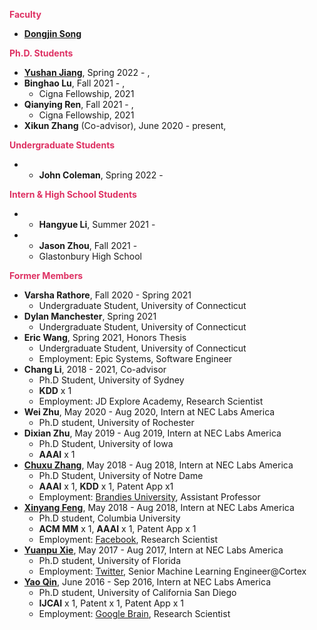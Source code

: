 
**<span style="color:#DE3163">Faculty</span>**
* [**Dongjin Song**](https://songdj.github.io/)

**<span style="color:#DE3163">Ph.D. Students</span>**

* [**Yushan Jiang**](https://sites.google.com/view/jayjiang/home), Spring 2022 - ,
* **Binghao Lu**, Fall 2021 - ,
  * Cigna Fellowship, 2021
* **Qianying Ren**, Fall 2021 - ,
  * Cigna Fellowship, 2021
* **Xikun Zhang** (Co-advisor), June 2020 - present,

**<span style="color:#DE3163">Undergraduate Students</span>**

* * **John Coleman**, Spring 2022 -

**<span style="color:#DE3163">Intern & High School Students</span>**

* * **Hangyue Li**, Summer 2021 -
* * **Jason Zhou**, Fall 2021 -
  * Glastonbury High School

**<span style="color:#DE3163">Former Members</span>**

* **Varsha Rathore**, Fall 2020 - Spring 2021
    * Undergraduate Student, University of Connecticut
* **Dylan Manchester**, Spring 2021
    * Undergraduate Student, University of Connecticut
* **Eric Wang**, Spring 2021, Honors Thesis
    * Undergraduate Student, University of Connecticut
    * Employment: Epic Systems, Software Engineer
* **Chang Li**, 2018 - 2021, Co-advisor
  * Ph.D Student, University of Sydney
  * **KDD** x 1
  * Employment: JD Explore Academy, Research Scientist
* **Wei Zhu**, May 2020 - Aug 2020, Intern at NEC Labs America
  * Ph.D student, University of Rochester
* **Dixian Zhu**, May 2019 - Aug 2019, Intern at NEC Labs America
  * Ph.D Student, University of Iowa
  * **AAAI** x 1
* [**Chuxu Zhang**](https://chuxuzhang.github.io/), May 2018 - Aug 2018, Intern at NEC Labs America
  * Ph.D Student, University of Notre Dame
  * **AAAI** x 1, **KDD** x 1, Patent App x1
  * Employment: [Brandies University](https://www.brandeis.edu/), Assistant Professor
* [**Xinyang Feng**](http://www.columbia.edu/~xf2143/), May 2018 - Aug 2018, Intern at NEC Labs America
  * Ph.D student, Columbia University
  * **ACM MM** x 1, **AAAI** x 1, Patent App x 1
  * Employment: [Facebook](www.facebook.com), Research Scientist
* [**Yuanpu Xie**](https://www.linkedin.com/in/yuanpu-x-712a6353/), May 2017 - Aug 2017, Intern at NEC Labs America
  * Ph.D student, University of Florida
  * Employment: [Twitter](https://twitter.com/), Senior Machine Learning Engineer@Cortex
* [**Yao Qin**](http://cseweb.ucsd.edu/~yaq007/), June 2016 - Sep 2016, Intern at NEC Labs America
  * Ph.D student, University of California San Diego
  * **IJCAI** x 1, Patent x 1, Patent App x 1
  * Employment: [Google Brain](https://research.google/teams/brain/), Research Scientist
